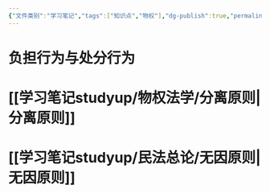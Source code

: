 ```yaml
---
{"文件类别":"学习笔记","tags":["知识点","物权"],"dg-publish":true,"permalink":"/学习笔记studyup/物权法学/物权行为理论/","dgPassFrontmatter":true,"created":"2024-11-01T09:29:05.872+08:00","updated":"2024-11-01T10:28:09.146+08:00"}
---
```


# 负担行为与处分行为
# [[学习笔记studyup/物权法学/分离原则\|分离原则]]
# [[学习笔记studyup/民法总论/无因原则\|无因原则]]